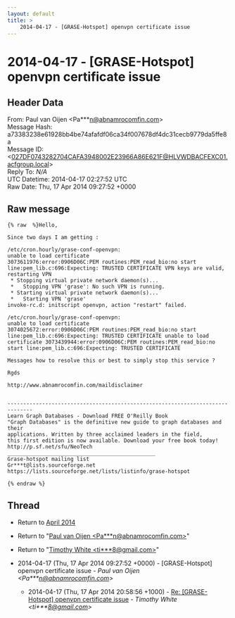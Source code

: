 ```yaml
---
layout: default
title: >
    2014-04-17 - [GRASE-Hotspot] openvpn certificate issue
---
```


# 2014-04-17 - [GRASE-Hotspot] openvpn certificate issue

## Header Data

From: Paul van Oijen \<Pa***n@abnamrocomfin.com\><br>
Message Hash: a73383238e61928bb4be74afafdf06ca34f007678df4dc31cecb9779da5ffe8a<br>
Message ID: \<027DF0743282704CAFA3948002E23966A86E621F@HLVWDBACFEXC01.acfgroup.local\><br>
Reply To: _N/A_<br>
UTC Datetime: 2014-04-17 02:27:52 UTC<br>
Raw Date: Thu, 17 Apr 2014 09:27:52 +0000<br>

## Raw message

```
{% raw  %}Hello,

Since two days I am getting :

/etc/cron.hourly/grase-conf-openvpn:
unable to load certificate
3073611976:error:0906D06C:PEM routines:PEM_read_bio:no start line:pem_lib.c:696:Expecting: TRUSTED CERTIFICATE VPN keys are valid, restarting VPN
 * Stopping virtual private network daemon(s)...
 *   Stopping VPN 'grase': No such VPN is running.
 * Starting virtual private network daemon(s)...
 *   Starting VPN 'grase'
invoke-rc.d: initscript openvpn, action "restart" failed.

/etc/cron.hourly/grase-conf-openvpn:
unable to load certificate
3074025672:error:0906D06C:PEM routines:PEM_read_bio:no start line:pem_lib.c:696:Expecting: TRUSTED CERTIFICATE unable to load certificate 3073439944:error:0906D06C:PEM routines:PEM_read_bio:no start line:pem_lib.c:696:Expecting: TRUSTED CERTIFICATE

Messages how to resolve this or best to simply stop this service ?

Rgds

http://www.abnamrocomfin.com/maildisclaimer


------------------------------------------------------------------------------
Learn Graph Databases - Download FREE O'Reilly Book
"Graph Databases" is the definitive new guide to graph databases and their
applications. Written by three acclaimed leaders in the field,
this first edition is now available. Download your free book today!
http://p.sf.net/sfu/NeoTech
_______________________________________________
Grase-hotspot mailing list
Gr***t@lists.sourceforge.net
https://lists.sourceforge.net/lists/listinfo/grase-hotspot

{% endraw %}
```

## Thread

+ Return to [April 2014](/archive/2014/04)

+ Return to "[Paul van Oijen <Pa***n<span>@</span>abnamrocomfin.com>](/authors/pa___n_at_abnamrocomfin_com)"
+ Return to "[Timothy White <ti***8<span>@</span>gmail.com>](/authors/ti___8_at_gmail_com)"

+ 2014-04-17 (Thu, 17 Apr 2014 09:27:52 +0000) - [GRASE-Hotspot] openvpn certificate issue - _Paul van Oijen \<Pa***n@abnamrocomfin.com\>_
  + 2014-04-17 (Thu, 17 Apr 2014 20:58:56 +1000) - [Re: [GRASE-Hotspot] openvpn certificate issue](/archive/2014/04/e5cd9f6d4d4b06bcc579f0192e1d507b3e823fc2f702f2e27797d40c20ca6150) - _Timothy White \<ti***8@gmail.com\>_

